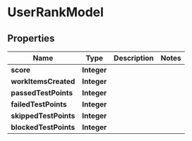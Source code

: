 

# UserRankModel


## Properties

| Name | Type | Description | Notes |
|------------ | ------------- | ------------- | -------------|
|**score** | **Integer** |  |  |
|**workItemsCreated** | **Integer** |  |  |
|**passedTestPoints** | **Integer** |  |  |
|**failedTestPoints** | **Integer** |  |  |
|**skippedTestPoints** | **Integer** |  |  |
|**blockedTestPoints** | **Integer** |  |  |



